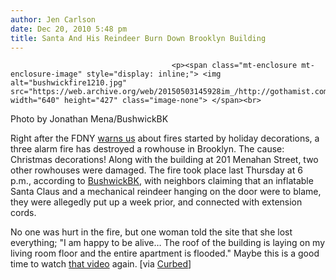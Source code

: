 ```yaml
---
author: Jen Carlson
date: Dec 20, 2010 5:48 pm
title: Santa And His Reindeer Burn Down Brooklyn Building
---
```


	
										<p><span class="mt-enclosure mt-enclosure-image" style="display: inline;"> <img alt="bushwickfire1210.jpg" src="https://web.archive.org/web/20150503145928im_/http://gothamist.com/attachments/arts_jen/bushwickfire1210.jpg" width="640" height="427" class="image-none"> </span><br>
<span class="photo_caption">Photo by Jonathan Mena/BushwickBK</span></p>

<p>Right after the FDNY <a href="https://web.archive.org/web/20150503145928/http://gothamist.com/2010/12/06/heres_your_christmas_tree_on_fire.php">warns us</a> about fires started by holiday decorations, a three alarm fire has destroyed a rowhouse in Brooklyn. The cause: Christmas decorations! Along with the building at 201 Menahan Street, two other rowhouses were damaged. The fire took place last Thursday at 6 p.m., according to <a href="https://web.archive.org/web/20150503145928/http://bushwickbk.com/2010/12/20/house-destroyed-in-christmas-light-fire/">BushwickBK</a>, with neighbors claiming that an inflatable Santa Claus and a mechanical reindeer hanging on the door were to blame, they were allegedly put up a week prior, and connected with extension cords.</p>

<p>No one was hurt in the fire, but one woman told the site that she lost everything; &quot;I am happy to be alive&#x2026; The roof of the building is laying on my living room floor and the entire apartment is flooded.&quot; Maybe this is a good time to watch <a href="https://web.archive.org/web/20150503145928/http://gothamist.com/2010/12/06/heres_your_christmas_tree_on_fire.php">that video</a> again. [via <a href="https://web.archive.org/web/20150503145928/http://ny.curbed.com/archives/2010/12/20/heres_proof_that_christmas_decorations_can_be_deadly.php">Curbed</a>]</p>					
										
									
				